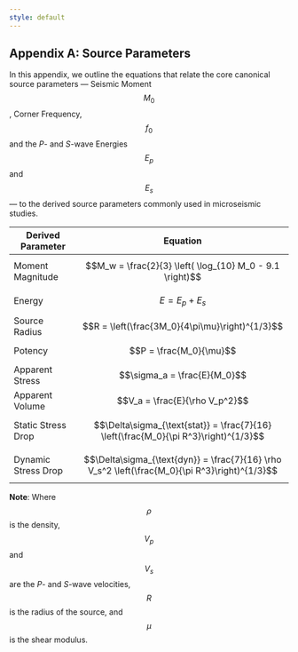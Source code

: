 ```yaml
---
style: default
---
```


## Appendix A: Source Parameters

In this appendix, we outline the equations that relate the core canonical source parameters — Seismic Moment $$M_0$$, Corner Frequency, $$f_0$$ and the *P*- and *S*-wave Energies $$E_p$$ and $$E_s$$ — to the derived source parameters commonly used in microseismic studies.




| Derived Parameter     | Equation                                                                                                  |
|-----------------------|-----------------------------------------------------------------------------------------------------------|
| Moment Magnitude      | $$M_w = \frac{2}{3} \left( \log_{10} M_0 - 9.1 \right)$$                                                   |
| Energy                | $$E = E_p + E_s$$                                                                                          |
| Source Radius         | $$R = \left(\frac{3M_0}{4\pi\mu}\right)^{1/3}$$                                                            |
| Potency               | $$P = \frac{M_0}{\mu}$$                                                                                    |
| Apparent Stress       | $$\sigma_a = \frac{E}{M_0}$$                                                                              |
| Apparent Volume       | $$V_a = \frac{E}{\rho V_p^2}$$                                                                             |
| Static Stress Drop    | $$\Delta\sigma_{\text{stat}} = \frac{7}{16} \left(\frac{M_0}{\pi R^3}\right)^{1/3}$$                       |
| Dynamic Stress Drop   | $$\Delta\sigma_{\text{dyn}} = \frac{7}{16} \rho V_s^2 \left(\frac{M_0}{\pi R^3}\right)^{1/3}$$  |            |

**Note**: Where $$\rho$$ is the density, $$V_p$$ and $$V_s$$ are the *P*- and *S*-wave velocities, $$R$$ is the radius of the source, and $$\mu$$ is the shear modulus.
<!--stackedit_data:
eyJoaXN0b3J5IjpbLTE5OTc4MTMwNzksMTc0NDY1Njc5XX0=
-->
